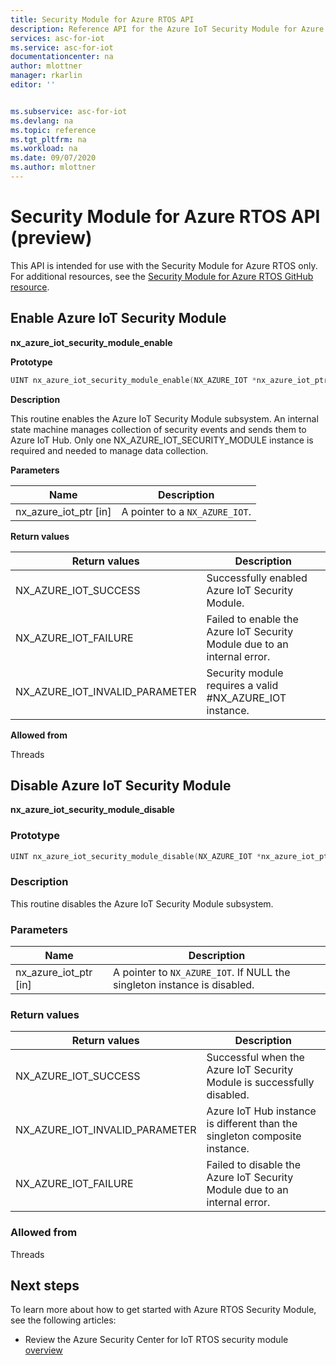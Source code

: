 ```yaml
---
title: Security Module for Azure RTOS API
description: Reference API for the Azure IoT Security Module for Azure RTOS.
services: asc-for-iot
ms.service: asc-for-iot
documentationcenter: na
author: mlottner
manager: rkarlin
editor: ''


ms.subservice: asc-for-iot
ms.devlang: na
ms.topic: reference
ms.tgt_pltfrm: na
ms.workload: na
ms.date: 09/07/2020
ms.author: mlottner
---
```


# Security Module for Azure RTOS API (preview)

This API is intended for use with the Security Module for Azure RTOS only. For additional resources, see the [Security Module for Azure RTOS GitHub resource](https://github.com/azure-rtos/azure-iot-preview/releases). 

## Enable Azure IoT Security Module

**nx_azure_iot_security_module_enable**


**Prototype**

```c
UINT nx_azure_iot_security_module_enable(NX_AZURE_IOT *nx_azure_iot_ptr);
```

**Description**

This routine enables the Azure IoT Security Module subsystem. An internal state machine manages collection of security events and sends them to Azure IoT Hub. Only one NX_AZURE_IOT_SECURITY_MODULE instance is required and needed to manage data collection.

**Parameters**

| Name | Description |
|---------|---------|
| nx_azure_iot_ptr  [in]    | A pointer to a `NX_AZURE_IOT`.  |



**Return values**

|Return values  |Description |
|---------|---------|
|NX_AZURE_IOT_SUCCESS|   Successfully enabled Azure IoT Security Module.     |
|NX_AZURE_IOT_FAILURE   |  Failed to enable the Azure IoT Security Module due to an internal error.    |
|NX_AZURE_IOT_INVALID_PARAMETER   |  Security module requires a valid #NX_AZURE_IOT instance.      |

**Allowed from**

Threads

## Disable Azure IoT Security Module

**nx_azure_iot_security_module_disable**


### Prototype

```c
UINT nx_azure_iot_security_module_disable(NX_AZURE_IOT *nx_azure_iot_ptr);
```

### Description

This routine disables the Azure IoT Security Module subsystem.

### Parameters

| Name | Description |
|---------|---------|
| nx_azure_iot_ptr  [in]    | A pointer to `NX_AZURE_IOT`. If NULL the singleton instance is disabled. |

### Return values

|Return values  |Description |
|---------|---------|
|NX_AZURE_IOT_SUCCESS     |   Successful when the Azure IoT Security Module is successfully disabled.      |
|NX_AZURE_IOT_INVALID_PARAMETER   |  Azure IoT Hub instance is different than the singleton composite instance.       |
|NX_AZURE_IOT_FAILURE    |  Failed to disable the Azure IoT Security Module due to an internal error.       |


### Allowed from

Threads


## Next steps

To learn more about how to get started with Azure RTOS Security Module, see the following articles:

- Review the Azure Security Center for IoT RTOS security module [overview](iot-security-azure-rtos.md)

